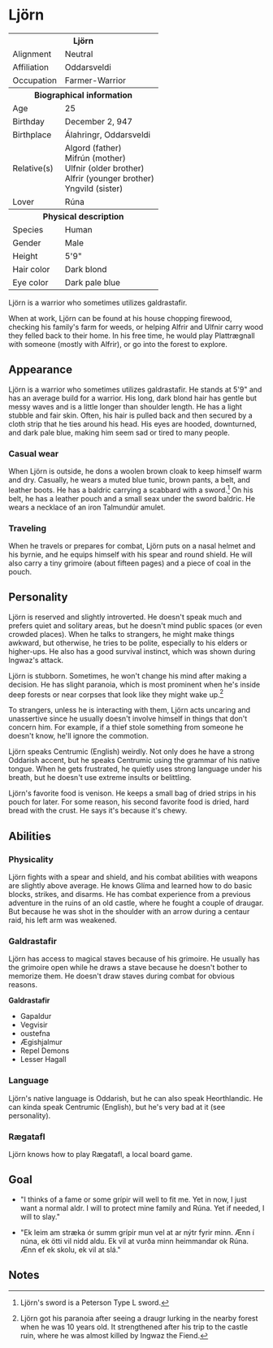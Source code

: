 # Ljörn

<table><tbody>
	<tr> <th colspan=2>Ljörn</th> </tr>
	<tr> <td>Alignment</td> <td>Neutral</td> </tr>
	<tr> <td>Affiliation</td> <td>Oddarsveldi</td> </tr>
	<tr> <td>Occupation</td> <td>Farmer-Warrior</td> </tr>
	<tr> <th colspan=2>Biographical information</th> </tr>
	<tr> <td>Age</td> <td>25</td> </tr>
	<tr> <td>Birthday</td> <td>December 2, 947</td> </tr>
	<tr> <td>Birthplace</td> <td>Álahringr, Oddarsveldi</td> </tr>
	<tr> <td>Relative(s)</td> <td>Algord (father)<br>Mifrún (mother)<br>Ulfnir (older brother)<br>Alfrir (younger brother)<br>Yngvild (sister)</td> </tr>
	<tr> <td>Lover</td> <td>Rúna</td> </tr>
	<tr> <th colspan=2>Physical description</th> </tr>
	<tr> <td>Species</td> <td>Human</td> </tr>
	<tr> <td>Gender</td> <td>Male</td> </tr>
	<tr> <td>Height</td> <td>5'9"</td> </tr>
	<tr> <td>Hair color</td> <td>Dark blond</td> </tr>
	<tr> <td>Eye color</td> <td>Dark pale blue</td> </tr>
</tbody></table>

Ljörn is a warrior who sometimes utilizes galdrastafir.

When at work, Ljörn can be found at his house chopping firewood, checking his family's farm for weeds, or helping Alfrir and Ulfnir carry wood they felled back to their home. In his free time, he would play Plattrægnall with someone (mostly with Alfrir), or go into the forest to explore. 

## Appearance
Ljörn is a warrior who sometimes utilizes galdrastafir. He stands at 5'9" and has an average build for a warrior. His long, dark blond hair has gentle but messy waves and is a little longer than shoulder length. He has a light stubble and fair skin. Often, his hair is pulled back and then secured by a cloth strip that he ties around his head. His eyes are hooded, downturned, and dark pale blue, making him seem sad or tired to many people.

### Casual wear
When Ljörn is outside, he dons a woolen brown cloak to keep himself warm and dry. Casually, he wears a muted blue tunic, brown pants, a belt, and leather boots. He has a baldric carrying a scabbard with a sword.[^1] On his belt, he has a leather pouch and a small seax under the sword baldric. He wears a necklace of an iron Talmundúr amulet.

### Traveling
When he travels or prepares for combat, Ljörn puts on a nasal helmet and his byrnie, and he equips himself with his spear and round shield. He will also carry a tiny grimoire (about fifteen pages) and a piece of coal in the pouch.

## Personality
Ljörn is reserved and slightly introverted. He doesn't speak much and prefers quiet and solitary areas, but he doesn't mind public spaces (or even crowded places). When he talks to strangers, he might make things awkward, but otherwise, he tries to be polite, especially to his elders or higher-ups. He also has a good survival instinct, which was shown during Ingwaz's attack.

Ljörn is stubborn. Sometimes, he won't change his mind after making a decision. He has slight paranoia, which is most prominent when he's inside deep forests or near corpses that look like they might wake up.[^2]

To strangers, unless he is interacting with them, Ljörn acts uncaring and unassertive since he usually doesn't involve himself in things that don't concern him. For example, if a thief stole something from someone he doesn't know, he'll ignore the commotion.

Ljörn speaks Centrumic (English) weirdly. Not only does he have a strong Oddarish accent, but he speaks Centrumic using the grammar of his native tongue. When he gets frustrated, he quietly uses strong language under his breath, but he doesn't use extreme insults or belittling.

Ljörn's favorite food is venison. He keeps a small bag of dried strips in his pouch for later. For some reason, his second favorite food is dried, hard bread with the crust. He says it's because it's chewy.

## Abilities
### Physicality
Ljörn fights with a spear and shield, and his combat abilities with weapons are slightly above average. He knows Glíma and learned how to do basic blocks, strikes, and disarms. He has combat experience from a previous adventure in the ruins of an old castle, where he fought a couple of draugar. But because he was shot in the shoulder with an arrow during a centaur raid, his left arm was weakened.

### Galdrastafir
Ljörn has access to magical staves because of his grimoire. He usually has the grimoire open while he draws a stave because he doesn't bother to memorize them. He doesn't draw staves during combat for obvious reasons.

**Galdrastafir**

 - Gapaldur
 - Vegvisir
 - oustefna
 - Ægishjalmur
 - Repel Demons
 - Lesser Hagall

### Language
Ljörn's native language is Oddarish, but he can also speak Heorthlandic. He can kinda speak Centrumic (English), but he's very bad at it (see personality).

### Rægatafl
Ljörn knows how to play Rægatafl, a local board game.

## Goal
 - "I thinks of a fame or some grípir will well to fit me. Yet in now, I just want a normal aldr. I will to protect mine family and Rúna. Yet if needed, I will to slay."

 - "Ek leim am stræka ór summ grípir mun vel at ar nýtr fyrir minn. Ænn í núna, ek ötti vil nidd aldu. Ek vil at vurða minn heimmandar ok Rúna. Ænn ef ek skolu, ek vil at slá."

## Notes
[^1]: Ljörn's sword is a Peterson Type L sword.
[^2]: Ljörn got his paranoia after seeing a draugr lurking in the nearby forest when he was 10 years old. It strengthened after his trip to the castle ruin, where he was almost killed by Ingwaz the Fiend.

